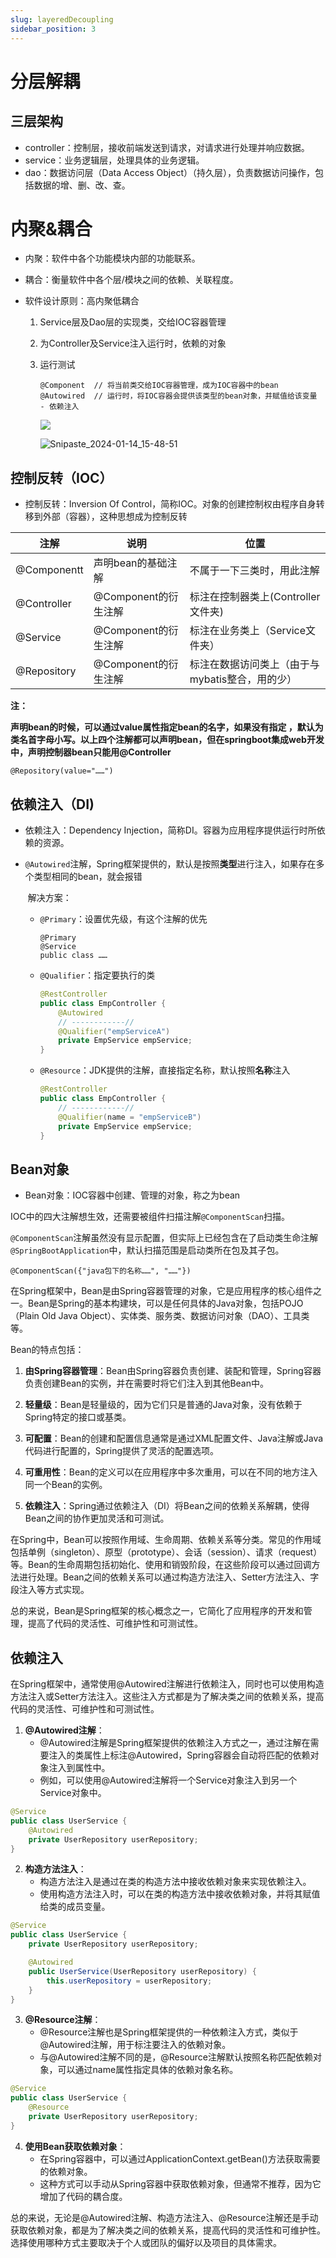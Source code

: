 ```yaml
---
slug: layeredDecoupling
sidebar_position: 3
---
```


# 分层解耦
## 三层架构

- controller：控制层，接收前端发送到请求，对请求进行处理并响应数据。
- service：业务逻辑层，处理具体的业务逻辑。
- dao：数据访问层（Data Access Object）（持久层），负责数据访问操作，包括数据的增、删、改、查。

# 内聚&耦合

- 内聚：软件中各个功能模块内部的功能联系。

- 耦合：衡量软件中各个层/模块之间的依赖、关联程度。

- 软件设计原则：高内聚低耦合

  1. Service层及Dao层的实现类，交给IOC容器管理

  2. 为Controller及Service注入运行时，依赖的对象

  3. 运行测试

     ```
     @Component  // 将当前类交给IOC容器管理，成为IOC容器中的bean
     @Autowired  // 运行时，将IOC容器会提供该类型的bean对象，并赋值给该变量 - 依赖注入
     ```

     ![](https://happlay-docs.oss-cn-beijing.aliyuncs.com/docs/Snipaste_2024-01-14_15-49-21.png)

     ![Snipaste_2024-01-14_15-48-51](https://happlay-docs.oss-cn-beijing.aliyuncs.com/docs/Snipaste_2024-01-14_15-48-51.png)

## 控制反转（IOC）

- 控制反转：Inversion Of Control，简称IOC。对象的创建控制权由程序自身转移到外部（容器），这种思想成为控制反转

| 注解        | 说明                 | 位置                                            |
| ----------- | -------------------- | ----------------------------------------------- |
| @Componentt | 声明bean的基础注解   | 不属于一下三类时，用此注解                      |
| @Controller | @Component的衍生注解 | 标注在控制器类上(Controller文件夹)              |
| @Service    | @Component的衍生注解 | 标注在业务类上（Service文件夹）                 |
| @Repository | @Component的衍生注解 | 标注在数据访问类上（由于与mybatis整合，用的少） |

**注：**

**声明bean的时候，可以通过value属性指定bean的名字，如果没有指定 ，默认为类名首字母小写。以上四个注解都可以声明bean，但在springboot集成web开发中，声明控制器bean只能用@Controller**

```
@Repository(value="……")
```



## 依赖注入（DI)

- 依赖注入：Dependency Injection，简称DI。容器为应用程序提供运行时所依赖的资源。

- `@Autowired`注解，Spring框架提供的，默认是按照**类型**进行注入，如果存在多个类型相同的bean，就会报错

  ​	解决方案：

  - `@Primary`：设置优先级，有这个注解的优先

    ```
    @Primary
    @Service
    public class ……
    ```

  - `@Qualifier`：指定要执行的类

    ```java
    @RestController
    public class EmpController {
    	@Autowired
    	// ------------//
    	@Qualifier("empServiceA")
    	private EmpService empService;
    }
    ```

  - `@Resource`：JDK提供的注解，直接指定名称，默认按照**名称**注入

    ```java
    @RestController
    public class EmpController {
    	// ------------//
    	@Qualifier(name = "empServiceB")
    	private EmpService empService;
    }
    ```

    

## Bean对象

- Bean对象：IOC容器中创建、管理的对象，称之为bean

IOC中的四大注解想生效，还需要被组件扫描注解`@ComponentScan`扫描。

`@ComponentScan`注解虽然没有显示配置，但实际上已经包含在了启动类生命注解`@SpringBootApplication`中，默认扫描范围是启动类所在包及其子包。

```
@ComponentScan({"java包下的名称……", "……"})
```

在Spring框架中，Bean是由Spring容器管理的对象，它是应用程序的核心组件之一。Bean是Spring的基本构建块，可以是任何具体的Java对象，包括POJO（Plain Old Java Object）、实体类、服务类、数据访问对象（DAO）、工具类等。

Bean的特点包括：

1. **由Spring容器管理**：Bean由Spring容器负责创建、装配和管理，Spring容器负责创建Bean的实例，并在需要时将它们注入到其他Bean中。

2. **轻量级**：Bean是轻量级的，因为它们只是普通的Java对象，没有依赖于Spring特定的接口或基类。

3. **可配置**：Bean的创建和配置信息通常是通过XML配置文件、Java注解或Java代码进行配置的，Spring提供了灵活的配置选项。

4. **可重用性**：Bean的定义可以在应用程序中多次重用，可以在不同的地方注入同一个Bean的实例。

5. **依赖注入**：Spring通过依赖注入（DI）将Bean之间的依赖关系解耦，使得Bean之间的协作更加灵活和可测试。

在Spring中，Bean可以按照作用域、生命周期、依赖关系等分类。常见的作用域包括单例（singleton）、原型（prototype）、会话（session）、请求（request）等。Bean的生命周期包括初始化、使用和销毁阶段，在这些阶段可以通过回调方法进行处理。Bean之间的依赖关系可以通过构造方法注入、Setter方法注入、字段注入等方式实现。

总的来说，Bean是Spring框架的核心概念之一，它简化了应用程序的开发和管理，提高了代码的灵活性、可维护性和可测试性。

## 依赖注入

在Spring框架中，通常使用@Autowired注解进行依赖注入，同时也可以使用构造方法注入或Setter方法注入。这些注入方式都是为了解决类之间的依赖关系，提高代码的灵活性、可维护性和可测试性。

1. **@Autowired注解**：
   - @Autowired注解是Spring框架提供的依赖注入方式之一，通过注解在需要注入的类属性上标注@Autowired，Spring容器会自动将匹配的依赖对象注入到属性中。
   - 例如，可以使用@Autowired注解将一个Service对象注入到另一个Service对象中。

```java
@Service
public class UserService {
    @Autowired
    private UserRepository userRepository;
}
```

2. **构造方法注入**：
   - 构造方法注入是通过在类的构造方法中接收依赖对象来实现依赖注入。
   - 使用构造方法注入时，可以在类的构造方法中接收依赖对象，并将其赋值给类的成员变量。

```java
@Service
public class UserService {
    private UserRepository userRepository;

    @Autowired
    public UserService(UserRepository userRepository) {
        this.userRepository = userRepository;
    }
}
```

3. **@Resource注解**：
   - @Resource注解也是Spring框架提供的一种依赖注入方式，类似于@Autowired注解，用于标注要注入的依赖对象。
   - 与@Autowired注解不同的是，@Resource注解默认按照名称匹配依赖对象，可以通过name属性指定具体的依赖对象名称。

```java
@Service
public class UserService {
    @Resource
    private UserRepository userRepository;
}
```

4. **使用Bean获取依赖对象**：
   - 在Spring容器中，可以通过ApplicationContext.getBean()方法获取需要的依赖对象。
   - 这种方式可以手动从Spring容器中获取依赖对象，但通常不推荐，因为它增加了代码的耦合度。

总的来说，无论是@Autowired注解、构造方法注入、@Resource注解还是手动获取依赖对象，都是为了解决类之间的依赖关系，提高代码的灵活性和可维护性。选择使用哪种方式主要取决于个人或团队的偏好以及项目的具体需求。
